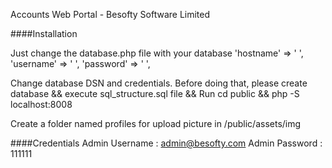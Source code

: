 Accounts Web Portal - Besofty Software Limited

####Installation

Just change the database.php file with your database
    	'hostname' => ' ',
	'username' => ' ',
	'password' => ' ',
    
Change database DSN and credentials. Before doing that, please create database && execute sql_structure.sql file &&
Run cd public && php -S localhost:8008


Create a folder named profiles for upload picture in /public/assets/img 


####Credentials
Admin Username : admin@besofty.com
Admin Password : 111111


